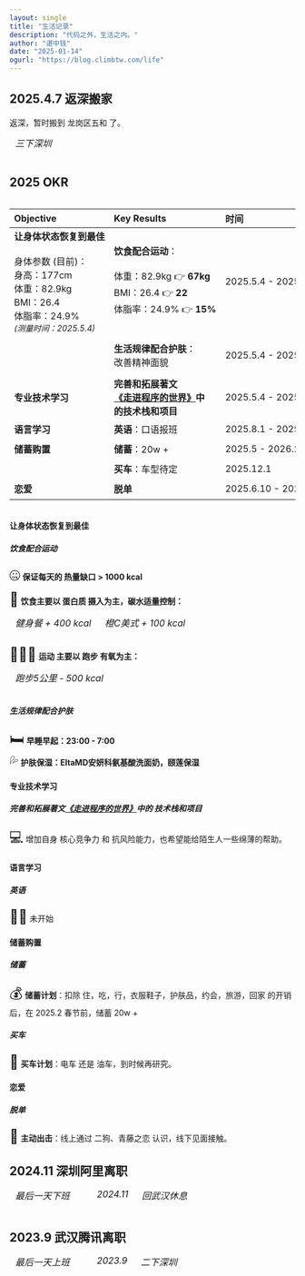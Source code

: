 ```yaml
---
layout: single
title: "生活记录"
description: "代码之外，生活之内。"
author: "谌中钱"
date: "2025-01-14"
ogurl: "https://blog.climbtw.com/life"
---
```


## 2025.4.7 返深搬家

返深，暂时搬到 龙岗区五和 了。

<div style="display: inline-block; vertical-align: top; max-width: 300px; margin: 0 10px 16px;"><img style="margin: 0 0 8px" src="/img/life_2025_shenzhen_back.jpg" alt="" title="" /><span style="font-size: 16px; font-style: italic;">三下深圳</span></div>

## 2025 OKR

<!-- 
进度标识：█  ░

█░░░░░░░░░ 10%
██░░░░░░░░ 20%
███░░░░░░░ 30%

状态标识：🟢未开始 🟡进行中 ✅已完成 🔴受阻
-->

<div style="overflow-x: auto">
<div style="width: 1000px;">

|**Objective**|**Key Results**|**时间**|**进度**|**状态**|
|:-|:-|:-|:-|:-|
|**让身体状态恢复到最佳** <br /><br /> <span style="font-size: 16px"> 身体参数 (目前)： <br /> 身高：177cm <br /> 体重：82.9kg <br /> BMI：26.4 <br /> 体脂率：24.9% <br /> <span style="font-size: 14px; font-style: italic;">(测量时间：2025.5.4) </span></span> | **饮食配合运动**： <br /><br /> <span style="font-size: 16px"> 体重：82.9kg 👉 **67kg** <br /> BMI：26.4 👉 **22** <br /> 体脂率：24.9% 👉 **15%**</span>|2025.5.4 - 2025.11.2|█░░░░░░░░░ 10% <br /><br /> <span style="font-size: 16px"> 体重：82.9kg ➔ **??kg** <br /> BMI：26.4 ➔ **??** <br /> 体脂率：24.9% ➔ **??%** <br /> <span style="font-size: 14px; font-style: italic;">(测量时间：2025.5.11)<br/>(每周日测量一次) </span></span>|🟡 进行中|
||**生活规律配合护肤**： <br /> <span style="font-size: 16px">改善精神面貌</span>|2025.5.4 - 2025.11.2|█░░░░░░░░░ 10% <br /><br /> <span style="font-size: 16px"> 多拍照吧 </span>|🟡 进行中|
|**专业技术学习**|**完善和拓展著文 <br /> <a href="https://blog.climbtw.com/post/entering_the_world_of_programming/" target="_blank">《走进程序的世界》</a>中 <br /> 的技术栈和项目**|2025.5.4 - 2025.11.2|███░░░░░░░ 30%|🟡 进行中|
|**语言学习**|**英语**：<span style="font-size: 16px">口语报班</span>|2025.8.1 - 2025.11.2|░░░░░░░░░░ 0%|🟢未开始|
|**储蓄购置**|**储蓄**：<span style="font-size: 16px">20w +</span>|2025.5 - 2026.2|█░░░░░░░░░ 10%|🟡 进行中|
||**买车**：<span style="font-size: 16px">车型待定</span>|2025.12.1|░░░░░░░░░░ 0%|🟢未开始|
|**恋爱**|**脱单**|2025.6.10 - 2025.7.10 <br/> <span style="font-size: 16px">|░░░░░░░░░░ 0%|🟢未开始|

</div>
</div>

#### 让身体状态恢复到最佳

##### 饮食配合运动

<span style="font-size: 24px;">🤐</span> **保证每天的 热量缺口 > 1000 kcal**

<span style="font-size: 24px;">🍖</span> **饮食主要以 蛋白质 摄入为主，碳水适量控制：**
<div style="display: inline-block; vertical-align: top; max-width: 300px; margin: 0 10px 16px;"><img style="margin: 0 0 8px" src="/img/life_2025_okr_fitness_meal.jpg" alt="" title="" /><span style="font-size: 16px; font-style: italic;">健身餐 + 400 kcal</span></div>
<div style="display: inline-block; vertical-align: top; max-width: 300px; margin: 0 10px 16px;"><img style="margin: 0 0 8px" src="/img/life_2025_okr_coffee.jpg" alt="" title="" /><span style="font-size: 16px; font-style: italic;">橙C美式 + 100 kcal</span></div>

<span style="font-size: 24px;">🏃🏻‍♂️</span> **运动 主要以 跑步 有氧为主：**
<div style="display: inline-block; vertical-align: top; max-width: 300px; margin: 0 10px 16px;"><img style="margin: 0 0 8px" src="/img/life_2025_okr_run.jpg" alt="" title="" /><span style="font-size: 16px; font-style: italic;">跑步5公里 - 500 kcal</span></div>

##### 生活规律配合护肤

<span style="font-size: 24px;">🛏️</span> **早睡早起：23:00 - 7:00** <br />
<span style="font-size: 24px;">💦</span> **护肤保湿：EltaMD安妍科氨基酸洗面奶，颐莲保湿**

#### 专业技术学习

##### 完善和拓展著文<a href="https://blog.climbtw.com/post/entering_the_world_of_programming/" target="_blank">《走进程序的世界》</a>中的 技术栈和项目

<span style="font-size: 24px;">💻</span> 增加自身 核心竞争力 和 抗风险能力，也希望能给陌生人一些绵薄的帮助。

#### 语言学习

##### 英语

<span style="font-size: 24px;">👨‍🎓</span> 未开始

#### 储蓄购置

##### 储蓄

<span style="font-size: 24px;">💰</span> **储蓄计划**：扣除 住，吃，行，衣服鞋子，护肤品，约会，旅游，回家 的开销后，在 2025.2 春节前，储蓄 20w +

##### 买车

<span style="font-size: 24px;">🚗</span> **买车计划**：电车 还是 油车，到时候再研究。

#### 恋爱

##### 脱单

<span style="font-size: 24px;">💓</span> **主动出击**：线上通过 二狗、青藤之恋 认识，线下见面接触。

## 2024.11 深圳阿里离职

<div style="display: inline-block; vertical-align: top; max-width: 300px; margin: 0 10px 16px;"><img style="margin: 0 0 8px" src="/img/life_2024_alibaba.jpg" alt="" title="" /><span style="font-size: 16px; font-style: italic;">最后一天下班</span></div>
<div style="display: inline-block; vertical-align: top; max-width: 400px; margin: 0 10px 16px;"><img style="margin: 0 0 8px" src="/img/life_2024_alibaba_home.jpg" alt="" title="" /><span style="font-size: 16px; font-style: italic;"></span></div>
<div style="display: inline-block; vertical-align: top; max-width: 300px; margin: 0 10px 16px;"><img style="margin: 0 0 8px" src="/img/life_2024_alibaba_avatar.jpg" alt="" title="" /><span style="font-size: 16px; font-style: italic;">2024.11</span></div>
<div style="display: inline-block; vertical-align: top; max-width: 300px; margin: 0 10px 16px;"><img style="margin: 0 0 8px" src="/img/life_2024_alibaba_leave.jpg" alt="" title="" /><span style="font-size: 16px; font-style: italic;">回武汉休息</span></div>

## 2023.9 武汉腾讯离职

<div style="display: inline-block; vertical-align: top; max-width: 400px; margin: 0 10px 16px;"><img style="margin: 0 0 8px" src="/img/life_2023_tencent.jpg" alt="" title="" /><span style="font-size: 16px; font-style: italic;">最后一天上班</span></div>
<div style="display: inline-block; vertical-align: top; max-width: 400px; margin: 0 10px 16px;"><img style="margin: 0 0 8px" src="/img/life_2023_tencent_home.jpg" alt="" title="" /><span style="font-size: 16px; font-style: italic;"></span></div>
<div style="display: inline-block; vertical-align: top; max-width: 300px; margin: 0 10px 16px;"><img style="margin: 0 0 8px" src="/img/life_2023_tencent_avatar.jpg" alt="" title="" /><span style="font-size: 16px; font-style: italic;">2023.9</span></div>
<div style="display: inline-block; vertical-align: top; max-width: 300px; margin: 0 10px 16px;"><img style="margin: 0 0 8px" src="/img/life_2023_tencent_leave.jpg" alt="" title="" /><span style="font-size: 16px; font-style: italic;">二下深圳</span></div>
